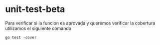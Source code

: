 # unit-test-beta

Para verificar si la funcion es aprovada y queremos verificar la cobertura utilizamos el siguiente comando

~~~
go test -cover
~~~

